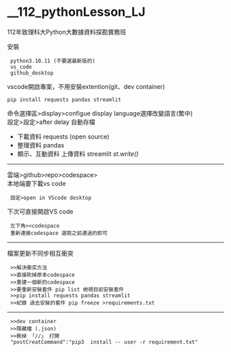 # **__112_pythonLesson_LJ**
112年致理科大Python大數據資料探勘實務班

安裝 

     python3.10.11 (不要選最新版的)
     vs_code
     github_desktop

vscode開啟專案，不用安裝extention(git、dev container)

    pip install requests pandas streamlit

命令選擇區>display>configue display language選擇改變語言(繁中)\
設定>設定>after delay 自動存檔

- 下載資料 requests (open source)
- 整理資料 pandas
- 顯示、互動資料
     上傳資料 streamlit
          *st.write()* 
---
雲端>github>repo>codespace> \
本地端要下載vs code 

     設定>open in VScode desktop

下次可直接開啟VS code

     左下角><codespace
     重新連接codespace 選取之前連過的即可
---
檔案更新不同步相互衝突

     >>解決衝突方法
     >>直接砍掉原本codespace
     >>重建一個新的codespace
     >>要重新安裝套件 pip list 檢視目前安裝套件
     >>pip install requests pandas streamlit
     >>紀錄 過去安裝的套件 pip freeze >requirements.txt
---
     >>dev container
     >>隱藏檔 (.json)
     >>刪掉 「//」 打開 
     "postCreatCommand":"pip3  install -- user -r requirement.txt" 
